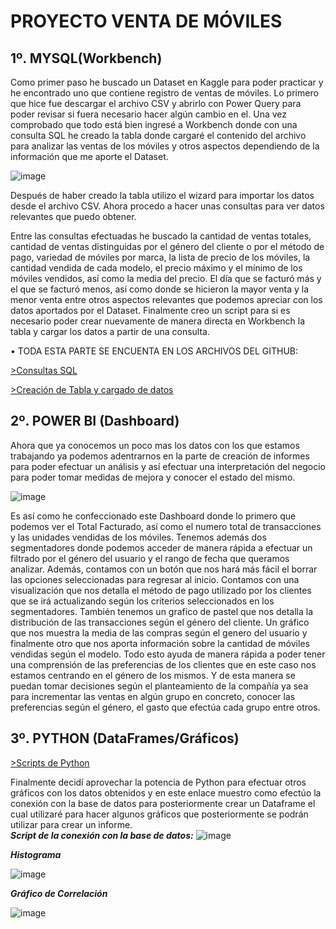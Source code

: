 # PROYECTO VENTA DE MÓVILES


## 1º. MYSQL(Workbench)

Como primer paso he buscado un Dataset en Kaggle para poder practicar y he encontrado uno que contiene registro de ventas de móviles.
Lo primero que hice fue descargar el archivo CSV y abrirlo con Power Query para poder revisar si fuera necesario hacer algún cambio en el.
Una vez comprobado que todo está bien ingresé a Workbench donde con una consulta SQL he creado la tabla donde cargaré el contenido del archivo para analizar las ventas de los móviles y otros aspectos dependiendo de la información que me aporte el Dataset.

 ![image](https://github.com/user-attachments/assets/a106d21e-3f28-4fd1-b27a-fa23377532e7)

Después de haber creado la tabla utilizo el wizard para importar los datos desde el archivo CSV.
Ahora procedo a hacer unas consultas para ver datos relevantes que puedo obtener.




Entre las consultas efectuadas he buscado la cantidad de ventas totales, cantidad de ventas distinguidas por el género del cliente o por el método de pago, variedad de móviles por marca, la lista de precio de los móviles, la cantidad vendida de cada modelo, el precio máximo y el mínimo de los móviles vendidos, así como la media del precio. El día que se facturó más y el que se facturó menos, así como donde se hicieron la mayor venta y la menor venta entre otros aspectos relevantes que podemos apreciar con los datos aportados por el Dataset.
Finalmente creo un script para si es necesario poder crear nuevamente de manera directa en Workbench la tabla y cargar los datos a partir de una consulta.

•	TODA ESTA PARTE SE ENCUENTA EN LOS ARCHIVOS DEL GITHUB:  

[>Consultas SQL](https://github.com/JaviDoria/Proyecto-Venta-de-Moviles/blob/89d5690bc9a0c0b59e97701837bb34e468344a1b/2.Consultas%20SQL%20aplicadas%20a%20este%20an%C3%A1lisis.sql)

[>Creación de Tabla y cargado de datos](https://github.com/JaviDoria/Proyecto-Venta-de-Moviles/blob/89d5690bc9a0c0b59e97701837bb34e468344a1b/1.Crear%20Tabla%20y%20cargar%20datos.sql)








## 2º. POWER BI (Dashboard)

Ahora que ya conocemos un poco mas los datos con los que estamos trabajando ya podemos adentrarnos en la parte de creación de informes para poder efectuar un análisis y así efectuar una interpretación del negocio para poder tomar medidas de mejora y conocer el estado del mismo.  

![image](https://github.com/user-attachments/assets/3168b64e-0062-4b24-902a-f0b0049a874a)


Es así como he confeccionado este Dashboard donde lo primero que podemos ver el Total Facturado, así como el numero total de transacciones y las unidades vendidas de los móviles.
Tenemos además dos segmentadores donde podemos acceder de manera rápida a efectuar un filtrado por el género del usuario y el rango de fecha que queramos analizar.
Además, contamos con un botón que nos hará más fácil el borrar las opciones seleccionadas para regresar al inicio.
Contamos con una visualización que nos detalla el método de pago utilizado por los clientes que se irá actualizando según los criterios seleccionados en los segmentadores.
También tenemos un grafico de pastel que nos detalla la distribución de las transacciones según el género del cliente.
Un gráfico que nos muestra la media de las compras según el genero del usuario y finalmente otro que nos aporta información sobre la cantidad de móviles vendidas según el modelo.
Todo esto ayuda de manera rápida a poder tener una comprensión de las preferencias de los clientes que en este caso nos estamos centrando en el género de los mismos. Y de esta manera se puedan tomar decisiones según el planteamiento de la compañía ya sea para incrementar las ventas en algún grupo en concreto, conocer las preferencias según el género, el gasto que efectúa cada grupo entre otros.

## 3º. PYTHON (DataFrames/Gráficos)

[>Scripts de Python](https://github.com/JaviDoria/Proyecto-Venta-de-Moviles/blob/75a5eb5536fe969dac2084278165aa2234a09b17/4.Ventas%20M%C3%B3viles.ipynb)

Finalmente decidí aprovechar la potencia de Python para efectuar otros gráficos con los datos obtenidos y en este enlace muestro como efectúo la conexión con la base de datos para posteriormente crear un Dataframe el cual utilizaré para hacer algunos gráficos que posteriormente se podrán utilizar para crear un informe.  
***Script de la conexión con la base de datos:***
![image](https://github.com/user-attachments/assets/3406692f-a76d-4848-886b-450ee8d6bd0f)  

***Histograma***

![image](https://github.com/user-attachments/assets/634f75ef-3ed8-4b6f-aae1-29bd062fb997)  


***Gráfico de Correlación***


![image](https://github.com/user-attachments/assets/a46d9b0d-e093-4064-ab9d-51017b3e1e49)



